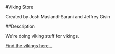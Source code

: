 #Viking Store

Created by Josh Masland-Sarani and Jeffrey Gisin

##Description

We're doing viking stuff for vikings.

[Find the vikings here...](http://vikingcodeschool.com)
